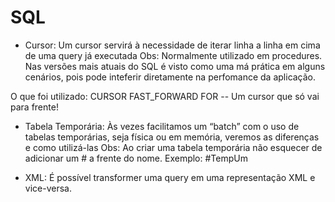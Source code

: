 # SQL

- Cursor:
Um cursor servirá à necessidade de iterar linha a linha em cima de uma query já executada
Obs: Normalmente utilizado em procedures. Nas versões mais atuais do SQL é visto como uma má prática em alguns cenários, pois pode inteferir diretamente na perfomance da aplicação.

O que foi utilizado: 
CURSOR FAST_FORWARD FOR -- Um cursor que só vai para frente!

- Tabela Temporária:
Às vezes facilitamos um “batch” com o uso de tabelas temporárias, seja física ou em memória, veremos as diferenças e como utilizá-las
Obs: Ao criar uma tabela temporária não esquecer de adicionar um # a frente do nome. Exemplo:  #TempUm

- XML:
É possível transformer uma query em uma representação XML e vice-versa.

